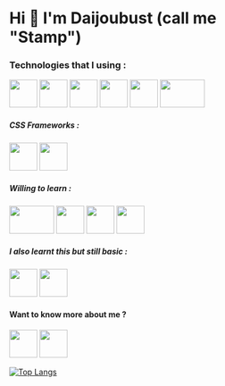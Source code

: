 <h1>Hi 👋 I'm Daijoubust (call me "Stamp")</h1>

<h3>Technologies that I using :</h3>
<p>
<img src="https://cdn-icons-png.flaticon.com/128/1051/1051277.png" width="50" height="50">
<img src="https://cdn-icons-png.flaticon.com/128/732/732190.png" width="50" height="50">
<img src="https://cdn-icons-png.flaticon.com/128/5968/5968292.png" width="50" height="50">
<img src="https://cdn-icons-png.flaticon.com/128/5968/5968381.png" width="50" height="50">
<img src="https://cdn-icons-png.flaticon.com/128/1126/1126012.png" width="50" height="50">
<img src="https://upload.wikimedia.org/wikipedia/commons/thumb/9/96/Sass_Logo_Color.svg/2560px-Sass_Logo_Color.svg.png" width="80" height="50">
</p>

<h5>CSS Frameworks :</h5>
<p>
<img src="https://upload.wikimedia.org/wikipedia/commons/thumb/d/d5/Tailwind_CSS_Logo.svg/2048px-Tailwind_CSS_Logo.svg.png" width="50" height="50">
<img src="https://cdn-icons-png.flaticon.com/128/5968/5968672.png" width="50" height="50">
</p>

<h5>Willing to learn :</h5>
<p>
<img src="https://upload.wikimedia.org/wikipedia/commons/thumb/d/d9/Node.js_logo.svg/1280px-Node.js_logo.svg.png" width="80" height="50">
<img src="https://upload.wikimedia.org/wikipedia/commons/thumb/1/17/GraphQL_Logo.svg/2048px-GraphQL_Logo.svg.png" width="50" height="50">
<img src="https://static-00.iconduck.com/assets.00/nextjs-icon-512x512-11yvtwzn.png" width="50" height="50">
<img src="https://brandslogos.com/wp-content/uploads/thumbs/redux-logo-vector.svg" height="50">
</p>

<h5>I also learnt this but still basic :</h5>
<p>
<img src="https://brandslogos.com/wp-content/uploads/images/large/java-logo-1.png" width="50" height="50">
<img src="https://upload.wikimedia.org/wikipedia/commons/thumb/c/c3/Python-logo-notext.svg/1869px-Python-logo-notext.svg.png" width="50" height="50">
</p>

<h4>Want to know more about me ?</h4>
<a href="https://www.instagram.com/stamp_srw/"><img src="https://upload.wikimedia.org/wikipedia/commons/thumb/9/96/Instagram.svg/2048px-Instagram.svg.png" width="50" height="50"></a>
<a href="https://www.linkedin.com/in/sirawich-kansanit-42a166270/"><img src="https://upload.wikimedia.org/wikipedia/commons/thumb/8/81/LinkedIn_icon.svg/2048px-LinkedIn_icon.svg.png" width="50" height="50"></a>
<br>

<!-- ![Daijoubust's GitHub stats](https://github-readme-stats.vercel.app/api?username=Daijoubust&show_icons=true&theme=tokyonight) -->

[![Top Langs](https://github-readme-stats.vercel.app/api/top-langs/?username=Daijoubust&theme=tokyonight)](https://github.com/anuraghazra/github-readme-stats)
